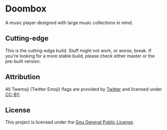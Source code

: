 # Doombox
A music player designed with large music collections in mind.

## Cutting-edge
This is the cutting-edge build. Stuff might not work, or worse, break. If you're looking for a more stable build, please check either master or the pre-built version.

## Attribution
All Twemoji (Twitter Emoji) flags are provided by [Twitter](https://twemoji.maxcdn.com/) and licensed under [CC-BY](https://creativecommons.org/licenses/by/2.0/).

## License
This project is licensed under the [Gnu General Public License](https://github.com/chronoDave/Doombox/blob/master/LICENSE).
